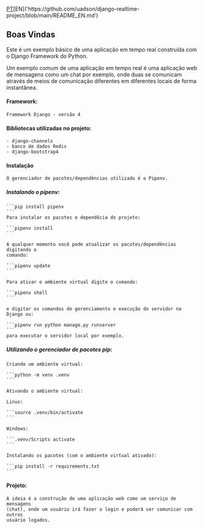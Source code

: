 [PT]('https://github.com/uadson/django-realtime-project/blob/main/README_PT.md')[EN]('https://github.com/uadson/django-realtime-project/blob/main/README_EN.md')

## Boas Vindas

Este é um exemplo básico de uma aplicação em tempo real construída com o Django
Framework do Python.

Um exemplo comum de uma aplicação em tempo real é uma aplicação web de mensagens
como um chat por exemplo, onde duas se comunicam através de meios de comunicação
diferentes em diferentes locais de forma instantânea.

#### Framework:

    Framework Django - versão 4

#### Bibliotecas utilizadas no projeto:

    - django-channels
    - banco de dados Redis
    - django-bootstrap4


#### Instalação

    O gerenciador de pacotes/dependências utilizado é o Pipenv.

##### Instalando o pipenv:

    ```pip install pipenv
    ```
    Para instalar os pacotes e dependêcia do projeto:
    
    ```pipenv install
    ```

    A qualquer momento você pode atualizar os pacotes/dependências digitando o 
    comando:

    ```pipenv update
    ```

    Para ativar o ambiente virtual digite o comando:

    ```pipenv shell
    ```

    e digitar os comandos de gerenciamento e execução do servidor no Django ou:

    ```pipenv run python manage.py runserver
    ```
    para executar o servidor local por exemplo.

##### Utilizando o gerenciador de pacotes pip:

    Criando um ambiente virtual:
    
    ```python -m venv .venv
    ```

    Ativando o ambiente virtual:

    Linux:

    ```source .venv/bin/activate
    ```

    Windows:

    ```.venv/Scripts activate
    ```

    Instalando os pacotes (com o ambiente virtual ativado):

    ```pip install -r requirements.txt
    ```

#### Projeto:

    A ideia é a construção de uma aplicação web como um serviço de mensagens
    (chat), onde um usuário irá fazer o login e poderá ser comunicar com outros
    usuário logados.